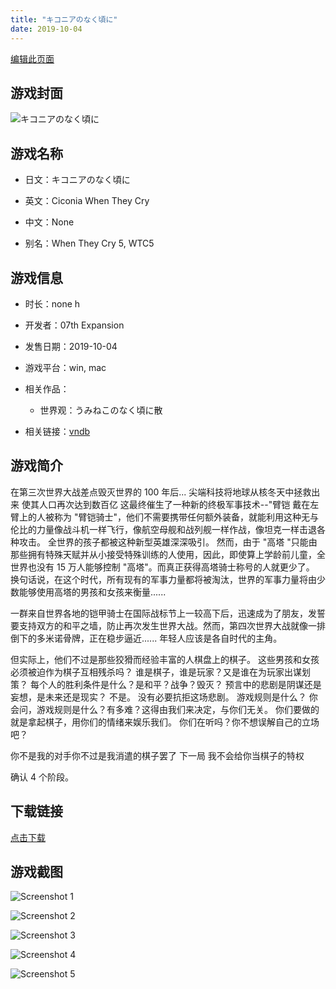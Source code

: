 ```yaml
---
title: "キコニアのなく頃に"
date: 2019-10-04
---
```

[编辑此页面](https://github.com/ACG-3/ADV3-source/blob/main/source/_posts/games/%E3%82%AD%E3%82%B3%E3%83%8B%E3%82%A2%E3%81%AE%E3%81%AA%E3%81%8F%E9%A0%83%E3%81%AB.md)

## 游戏封面

![キコニアのなく頃に](https%3A//pan.timero.xyz/onedrive/img_lib_001/%E3%82%AD%E3%82%B3%E3%83%8B%E3%82%A2%E3%81%AE%E3%81%AA%E3%81%8F%E9%A0%83%E3%81%AB_cover.avif)


## 游戏名称

- 日文：キコニアのなく頃に
- 英文：Ciconia When They Cry
- 中文：None

- 别名：When They Cry 5, WTC5


## 游戏信息

- 时长：none h
- 开发者：07th Expansion
- 发售日期：2019-10-04
- 游戏平台：win, mac
- 相关作品：
   - 世界观：うみねこのなく頃に散

- 相关链接：[vndb](https://vndb.org/v24770)


## 游戏简介

在第三次世界大战差点毁灭世界的 100 年后...
尖端科技将地球从核冬天中拯救出来 使其人口再次达到数百亿
这最终催生了一种新的终极军事技术--"臂铠
戴在左臂上的人被称为 "臂铠骑士"，他们不需要携带任何额外装备，就能利用这种无与伦比的力量像战斗机一样飞行，像航空母舰和战列舰一样作战，像坦克一样击退各种攻击。
全世界的孩子都被这种新型英雄深深吸引。
然而，由于 "高塔 "只能由那些拥有特殊天赋并从小接受特殊训练的人使用，因此，即使算上学龄前儿童，全世界也没有 15 万人能够控制 "高塔"。而真正获得高塔骑士称号的人就更少了。
换句话说，在这个时代，所有现有的军事力量都将被淘汰，世界的军事力量将由少数能够使用高塔的男孩和女孩来衡量......

一群来自世界各地的铠甲骑士在国际战标节上一较高下后，迅速成为了朋友，发誓要支持双方的和平之墙，防止再次发生世界大战。然而，第四次世界大战就像一排倒下的多米诺骨牌，正在稳步逼近......
年轻人应该是各自时代的主角。

但实际上，他们不过是那些狡猾而经验丰富的人棋盘上的棋子。
这些男孩和女孩必须被迫作为棋子互相残杀吗？
谁是棋子，谁是玩家？又是谁在为玩家出谋划策？
每个人的胜利条件是什么？是和平？战争？毁灭？
预言中的悲剧是阴谋还是妄想，是未来还是现实？
不是。
没有必要抗拒这场悲剧。
游戏规则是什么？
你会问，游戏规则是什么？有多难？这得由我们来决定，与你们无关。
你们要做的就是拿起棋子，用你们的情绪来娱乐我们。
你们在听吗？你不想误解自己的立场吧？

你不是我的对手你不过是我消遣的棋子罢了
下一局 我不会给你当棋子的特权



确认 4 个阶段。


## 下载链接

[点击下载](https://pan.timero.xyz/onedrive/adv_lib_001/%E3%82%AD%E3%82%B3%E3%83%8B%E3%82%A2%E3%81%AE%E3%81%AA%E3%81%8F%E9%A0%83%E3%81%AB)


## 游戏截图


![Screenshot 1](https%3A//pan.timero.xyz/onedrive/img_lib_001/%E3%82%AD%E3%82%B3%E3%83%8B%E3%82%A2%E3%81%AE%E3%81%AA%E3%81%8F%E9%A0%83%E3%81%AB_Screenshot_1.avif)

![Screenshot 2](https%3A//pan.timero.xyz/onedrive/img_lib_001/%E3%82%AD%E3%82%B3%E3%83%8B%E3%82%A2%E3%81%AE%E3%81%AA%E3%81%8F%E9%A0%83%E3%81%AB_Screenshot_2.avif)

![Screenshot 3](https%3A//pan.timero.xyz/onedrive/img_lib_001/%E3%82%AD%E3%82%B3%E3%83%8B%E3%82%A2%E3%81%AE%E3%81%AA%E3%81%8F%E9%A0%83%E3%81%AB_Screenshot_3.avif)

![Screenshot 4](https%3A//pan.timero.xyz/onedrive/img_lib_001/%E3%82%AD%E3%82%B3%E3%83%8B%E3%82%A2%E3%81%AE%E3%81%AA%E3%81%8F%E9%A0%83%E3%81%AB_Screenshot_4.avif)

![Screenshot 5](https%3A//pan.timero.xyz/onedrive/img_lib_001/%E3%82%AD%E3%82%B3%E3%83%8B%E3%82%A2%E3%81%AE%E3%81%AA%E3%81%8F%E9%A0%83%E3%81%AB_Screenshot_5.avif)

